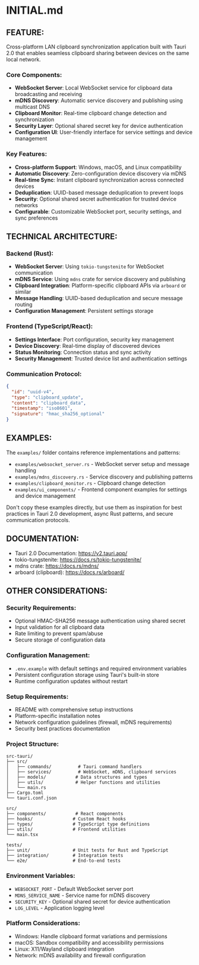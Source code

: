 # INITIAL.md

## FEATURE:

Cross-platform LAN clipboard synchronization application built with Tauri 2.0 that enables seamless clipboard sharing between devices on the same local network.

### Core Components:
- **WebSocket Server**: Local WebSocket service for clipboard data broadcasting and receiving
- **mDNS Discovery**: Automatic service discovery and publishing using multicast DNS
- **Clipboard Monitor**: Real-time clipboard change detection and synchronization
- **Security Layer**: Optional shared secret key for device authentication
- **Configuration UI**: User-friendly interface for service settings and device management

### Key Features:
- **Cross-platform Support**: Windows, macOS, and Linux compatibility
- **Automatic Discovery**: Zero-configuration device discovery via mDNS
- **Real-time Sync**: Instant clipboard synchronization across connected devices
- **Deduplication**: UUID-based message deduplication to prevent loops
- **Security**: Optional shared secret authentication for trusted device networks
- **Configurable**: Customizable WebSocket port, security settings, and sync preferences

## TECHNICAL ARCHITECTURE:

### Backend (Rust):
- **WebSocket Server**: Using `tokio-tungstenite` for WebSocket communication
- **mDNS Service**: Using `mdns` crate for service discovery and publishing
- **Clipboard Integration**: Platform-specific clipboard APIs via `arboard` or similar
- **Message Handling**: UUID-based deduplication and secure message routing
- **Configuration Management**: Persistent settings storage

### Frontend (TypeScript/React):
- **Settings Interface**: Port configuration, security key management
- **Device Discovery**: Real-time display of discovered devices
- **Status Monitoring**: Connection status and sync activity
- **Security Management**: Trusted device list and authentication settings

### Communication Protocol:
```json
{
  "id": "uuid-v4",
  "type": "clipboard_update",
  "content": "clipboard_data",
  "timestamp": "iso8601",
  "signature": "hmac_sha256_optional"
}
```

## EXAMPLES:

The `examples/` folder contains reference implementations and patterns:
- `examples/websocket_server.rs` - WebSocket server setup and message handling
- `examples/mdns_discovery.rs` - Service discovery and publishing patterns
- `examples/clipboard_monitor.rs` - Clipboard change detection
- `examples/ui_components/` - Frontend component examples for settings and device management

Don't copy these examples directly, but use them as inspiration for best practices in Tauri 2.0 development, async Rust patterns, and secure communication protocols.

## DOCUMENTATION:

- Tauri 2.0 Documentation: https://v2.tauri.app/
- tokio-tungstenite: https://docs.rs/tokio-tungstenite/
- mdns crate: https://docs.rs/mdns/
- arboard (clipboard): https://docs.rs/arboard/

## OTHER CONSIDERATIONS:

### Security Requirements:
- Optional HMAC-SHA256 message authentication using shared secret
- Input validation for all clipboard data
- Rate limiting to prevent spam/abuse
- Secure storage of configuration data

### Configuration Management:
- `.env.example` with default settings and required environment variables
- Persistent configuration storage using Tauri's built-in store
- Runtime configuration updates without restart

### Setup Requirements:
- README with comprehensive setup instructions
- Platform-specific installation notes
- Network configuration guidelines (firewall, mDNS requirements)
- Security best practices documentation

### Project Structure:
```
src-tauri/
├── src/
│   ├── commands/          # Tauri command handlers
│   ├── services/          # WebSocket, mDNS, clipboard services
│   ├── models/           # Data structures and types
│   ├── utils/            # Helper functions and utilities
│   └── main.rs
├── Cargo.toml
└── tauri.conf.json

src/
├── components/           # React components
├── hooks/               # Custom React hooks
├── types/               # TypeScript type definitions
├── utils/               # Frontend utilities
└── main.tsx

tests/
├── unit/                # Unit tests for Rust and TypeScript
├── integration/         # Integration tests
└── e2e/                 # End-to-end tests
```

### Environment Variables:
- `WEBSOCKET_PORT` - Default WebSocket server port
- `MDNS_SERVICE_NAME` - Service name for mDNS discovery
- `SECURITY_KEY` - Optional shared secret for device authentication
- `LOG_LEVEL` - Application logging level

### Platform Considerations:
- Windows: Handle clipboard format variations and permissions
- macOS: Sandbox compatibility and accessibility permissions
- Linux: X11/Wayland clipboard integration
- Network: mDNS availability and firewall configuration